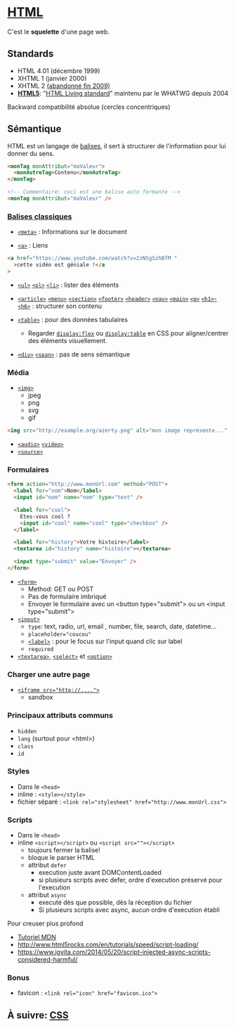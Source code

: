 # [HTML](https://developer.mozilla.org/fr/docs/Web/html)

C'est le **squelette** d'une page web.

## Standards

- HTML 4.01 (décembre 1999)
- XHTML 1 (janvier 2000)
- XHTML 2 [(abandonné fin 2009)](http://www.w3.org/News/2009#entry-6601)
- [**HTML5**](https://fr.wikipedia.org/wiki/HTML5): "[HTML Living standard](http://www.whatwg.org/specs/web-apps/current-work/multipage/index.html)" maintenu par le WHATWG depuis 2004

Backward compatibilité absolue (cercles concentriques)

## Sémantique

HTML est un langage de [balises](https://developer.mozilla.org/fr/docs/Web/Guide/HTML/HTML5/Liste_des_%C3%A9l%C3%A9ments_HTML5), il sert à structurer de l'information pour lui donner du sens.

```html
<monTag monAttribut="maValeur">
  <monAutreTag>Contenu</monAutreTag>
</monTag>

<!-- Commentaire: ceci est une balise auto fermante -->
<monTag monAttribut="maValeur" />
```

### [Balises classiques](https://developer.mozilla.org/fr/docs/Web/HTML/Element)

- [`<meta>`](https://developer.mozilla.org/fr/docs/Web/HTML/Element/meta) : Informations sur le document

- [`<a>`](https://developer.mozilla.org/fr/docs/Web/HTML/Element/a) : Liens

```html
<a href="https://www.youtube.com/watch?v=2zNSgSzhBfM "
  >cette vidéo est géniale !</a
>
```

- [`<ul>`](https://developer.mozilla.org/fr/docs/Web/HTML/Element/ul) [`<ol>`](https://developer.mozilla.org/fr/docs/Web/HTML/Element/ol) [`<li>`](https://developer.mozilla.org/fr/docs/Web/HTML/Element/li) : lister des éléments

- [`<article>`](https://developer.mozilla.org/fr/docs/Web/HTML/Element/article) [`<menu>`](https://developer.mozilla.org/fr/docs/Web/HTML/Element/menu) [`<section>`](https://developer.mozilla.org/fr/docs/Web/HTML/Element/section) [`<footer>`](https://developer.mozilla.org/fr/docs/Web/HTML/Element/footer) [`<header>`](https://developer.mozilla.org/fr/docs/Web/HTML/Element/ul) [`<nav>`](https://developer.mozilla.org/fr/docs/Web/HTML/Element/nav) [`<main>`](https://developer.mozilla.org/fr/docs/Web/HTML/Element/main) [`<p>`](https://developer.mozilla.org/fr/docs/Web/HTML/Element/p) [`<h1>`-`<h6>`](https://developer.mozilla.org/fr/docs/Web/HTML/Element/Heading_Elements) : structurer son contenu

- [`<table>`](https://developer.mozilla.org/fr/docs/Web/HTML/Element/table) : pour des données tabulaires

  - Regarder [`display:flex`](https://developer.mozilla.org/en-US/docs/Web/CSS/flex) ou [`display:table`](https://developer.mozilla.org/en-US/docs/Web/CSS/display) en CSS pour aligner/centrer des éléments visuellement.

- [`<div>`](https://developer.mozilla.org/fr/docs/Web/HTML/Element/div) [`<span>`](https://developer.mozilla.org/fr/docs/Web/HTML/Element/span) : pas de sens sémantique

### Média

- [`<img>`](https://developer.mozilla.org/fr/docs/Web/HTML/Element/img)
  - jpeg
  - png
  - svg
  - gif

```html
<img src="http://example.org/azerty.png" alt="mon image représente..." />
```

- [`<audio>`](https://developer.mozilla.org/fr/docs/Web/HTML/Element/audio) [`<video>`](https://developer.mozilla.org/fr/docs/Web/HTML/Element/video)
- [`<source>`](https://developer.mozilla.org/fr/docs/Web/HTML/Element/source)

### Formulaires

```html
<form action="http://www.monUrl.com" method="POST">
  <label for="nom">Nom</label>
  <input id="nom" name="nom" type="text" />

  <label for="cool">
    Etes-vous cool ?
    <input id="cool" name="cool" type="checkbox" />
  </label>

  <label for="history">Votre histoire</label>
  <textarea id="history" name="histoire"></textarea>

  <input type="submit" value="Envoyer" />
</form>
```

- [`<form>`](https://developer.mozilla.org/fr/docs/Web/HTML/Element/form)
  - Method: GET ou POST
  - Pas de formulaire imbriqué
  - Envoyer le formulaire avec un &lt;button type="submit"> ou un &lt;input type="submit">
- [`<input>`](https://developer.mozilla.org/fr/docs/Web/HTML/Element/input)
  - `type`: text, radio, url, email , number, file, search, date, datetime...
  - `placeholder="coucou"`
  - [`<label>`](https://developer.mozilla.org/en-US/docs/Web/HTML/Element/label) : pour le focus sur l'input quand clic sur label
  - `required`
- [`<textarea>`](https://developer.mozilla.org/fr/docs/Web/HTML/Element/textarea), [`<select>`](https://developer.mozilla.org/fr/docs/Web/HTML/Element/textarea) et [`<option>`](https://developer.mozilla.org/fr/docs/Web/HTML/Element/option)

### Charger une autre page

- [`<iframe src="http://....">`](https://developer.mozilla.org/en-US/docs/Web/HTML/Element/iframe)
  - sandbox

### Principaux attributs communs

- `hidden`
- `lang` (surtout pour &lt;html>)
- `class`
- `id`

### Styles

- Dans le `<head>`
- inline : `<style></style>`
- fichier séparé : `<link rel="stylesheet" href="http://www.monUrl.css">`

### Scripts

- Dans le `<head>`
- inline `<script></script>` ou `<script src=""></script>`
  - toujours fermer la balise!
  - bloque le parser HTML
  - attribut `defer`
    - execution juste avant DOMContentLoaded
    - si plusieurs scripts avec defer, ordre d'execution préservé pour l'execution
  - attribut `async`
    - executé dès que possible, dès la réception du fichier
    - Si plusieurs scripts avec async, aucun ordre d'execution établi

Pour creuser plus profond

- [Tutoriel MDN](https://developer.mozilla.org/fr/docs/Apprendre/HTML/Balises_HTML)
- http://www.html5rocks.com/en/tutorials/speed/script-loading/
- https://www.igvita.com/2014/05/20/script-injected-async-scripts-considered-harmful/

### Bonus

- favicon : `<link rel="icon" href="favicon.ico">`

## À suivre: [CSS](./css.md)

